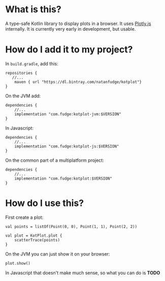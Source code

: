 # What is this?
A type-safe Kotlin library to display plots in a browser. It uses [Plotly.js](https://plot.ly/javascript/) internally. 
It is currently very early in development, but usable. 
# How do I add it to my project?
In `build.gradle`, add this:
```
repositories {
   //...
    maven { url "https://dl.bintray.com/natanfudge/kotplot"}
}
```

On the JVM add:
```
dependencies {
    //...
    implementation "com.fudge:kotplot-jvm:$VERSION"
}
```
In Javascript:
```
dependencies {
    //...
    implementation "com.fudge:kotplot-js:$VERSION"
}
```
On the common part of a multiplatform project:
```
dependencies {
    //...
    implementation "com.fudge:kotplot:$VERSION"
}
```

# How do I use this?
First create a plot:
```
val points = listOf(Point(0, 0), Point(1, 1), Point(2, 2))

val plot = KotPlot.plot {
    scatterTrace(points)
}
```

On the JVM you can just show it on your browser:
```
plot.show()
```
In Javascript that doesn't make much sense, so what you can do is **TODO**
